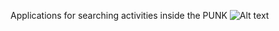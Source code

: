 Applications for searching activities inside the PUNK
![Alt text](relative%20src/view/logo.png?raw=true "Title")
